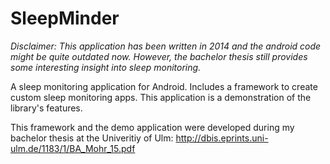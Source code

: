 # SleepMinder

*Disclaimer: This application has been written in 2014 and the android code might be quite outdated now. However, the bachelor thesis still provides some interesting insight into sleep monitoring.*

A sleep monitoring application for Android. Includes a framework to create custom sleep monitoring apps. This application is a demonstration of the library's features.

This framework and the demo application were developed during my bachelor thesis at the Univeritiy of Ulm:
http://dbis.eprints.uni-ulm.de/1183/1/BA_Mohr_15.pdf
